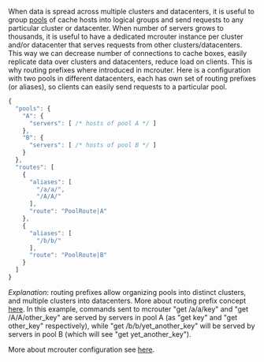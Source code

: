 When data is spread across multiple clusters and datacenters, it is useful to group [pools](Pools) of cache hosts into logical groups and send requests to any particular cluster or datacenter. When number of servers grows to thousands, it is useful to have a dedicated mcrouter instance per cluster and/or datacenter that serves requests from other clusters/datacenters. This way we can decrease number of connections to cache boxes, easily replicate data over clusters and datacenters, reduce load on clients.
This is why routing prefixes where introduced in mcrouter. Here is a configuration with two pools in different datacenters, each has own set of routing prefixes (or aliases), so clients can easily send requests to a particular pool.

```JavaScript
{
  "pools": {
    "A": {
      "servers": [ /* hosts of pool A */ ]
    },
    "B": {
      "servers": [ /* hosts of pool B */ ]
    }
  },
  "routes": [
    {
      "aliases": [
        "/a/a/",
        "/A/A/"
      ],
      "route": "PoolRoute|A"
    },
    {
      "aliases": [
        "/b/b/"
      ],
      "route": "PoolRoute|B"
    }
  ]
}
```

_Explanation_: routing prefixes allow organizing pools into distinct clusters, and multiple clusters into datacenters. More about routing prefix concept [here](Routing-Prefix). In this example, commands sent to mcrouter "get /a/a/key" and "get /A/A/other_key" are served by servers in pool A (as "get key" and "get other_key" respectively), while "get /b/b/yet_another_key" will be served by servers in pool B (which will see "get yet_another_key").

More about mcrouter configuration see [here](Configuration).
